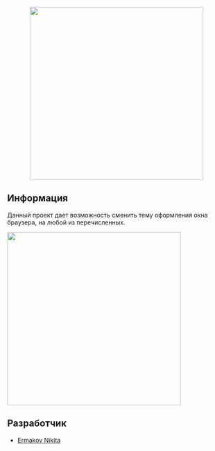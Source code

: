 
<p align="center">
      <img src="http://x-lines.ru/letters/i/cyrillicbasic/0387/6131BD/20/0/cpwgn5u8pfzgqedwpb11y7decissk.png" width="400">
</p>

## Информация 

Данный проект дает возможность сменить тему оформления окна браузера, на любой из перечисленных.

<p>
    <img src="https://i.ibb.co/qMJLWMj/image.png alt="Фотография 1" width="400">
</p>

## Разработчик

- [Ermakov Nikita](https://github.com/agr0meow)
